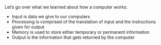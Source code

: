 Let’s go over what we learned about how a computer works:

- Input is data we give to our computers
- Processing is comprised of the translation of input and the instructions given for output
- Memory is used to store either temporary or permanent information
- Output is the information that gets returned by the computer
